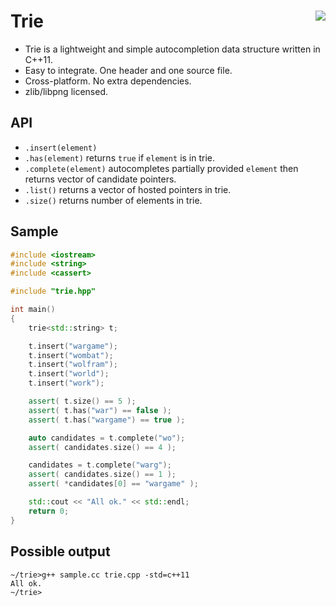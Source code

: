 Trie <a href="https://travis-ci.org/r-lyeh/trie"><img src="https://api.travis-ci.org/r-lyeh/trie.svg?branch=master" align="right" /></a>
====

- Trie is a lightweight and simple autocompletion data structure written in C++11.
- Easy to integrate. One header and one source file.
- Cross-platform. No extra dependencies.
- zlib/libpng licensed.

API
---
- `.insert(element)`
- `.has(element)` returns `true` if `element` is in trie.
- `.complete(element)` autocompletes partially provided `element` then returns vector of candidate pointers.
- `.list()` returns a vector of hosted pointers in trie.
- `.size()` returns number of elements in trie.

Sample
------
```c++
#include <iostream>
#include <string>
#include <cassert>

#include "trie.hpp"

int main()
{
    trie<std::string> t;

    t.insert("wargame");
    t.insert("wombat");
    t.insert("wolfram");
    t.insert("world");
    t.insert("work");

    assert( t.size() == 5 );
    assert( t.has("war") == false );
    assert( t.has("wargame") == true );

    auto candidates = t.complete("wo");
    assert( candidates.size() == 4 );

    candidates = t.complete("warg");
    assert( candidates.size() == 1 );
    assert( *candidates[0] == "wargame" );

    std::cout << "All ok." << std::endl;
    return 0;
}
```

Possible output
---------------
```
~/trie>g++ sample.cc trie.cpp -std=c++11
All ok.
~/trie>
```
